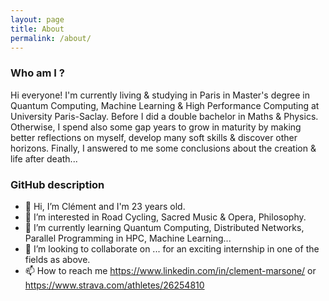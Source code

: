 ```yaml
---
layout: page
title: About
permalink: /about/
---
```


### Who am I ?

Hi everyone! I'm currently living & studying in Paris in Master's degree in Quantum Computing, Machine Learning & High Performance Computing at University Paris-Saclay. Before I did a double bachelor in Maths & Physics. Otherwise, I spend also some gap years to grow in maturity by making better reflections on myself, develop many soft skills & discover other horizons. Finally, I answered to me some conclusions about the creation & life after death...

### GitHub description

- 👋 Hi, I’m Clément and I'm 23 years old.
- 👀 I’m interested in Road Cycling, Sacred Music & Opera, Philosophy.
- 🌱 I’m currently learning Quantum Computing, Distributed Networks, Parallel Programming in HPC, Machine Learning...
- 💞️ I’m looking to collaborate on ... for an exciting internship in one of the fields as above.
- 📫 How to reach me https://www.linkedin.com/in/clement-marsone/ or https://www.strava.com/athletes/26254810
